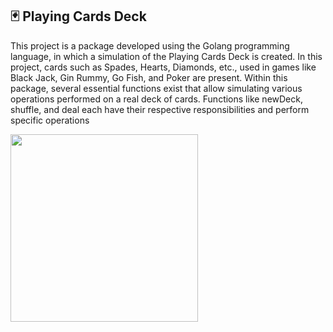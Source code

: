 <h2>🃏 Playing Cards Deck</h2>

This project is a package developed using the Golang programming language, in which a simulation of the Playing Cards Deck is created. In this project, cards such as Spades, Hearts, Diamonds, etc., used in games like Black Jack, Gin Rummy, Go Fish, and Poker are present. Within this package, several essential functions exist that allow simulating various operations performed on a real deck of cards. Functions like newDeck, shuffle, and deal each have their respective responsibilities and perform specific operations

<image src="https://images.ctfassets.net/sm166qdr1jca/2B0MXRrvv3ToeRH38QbhKg/5d52594452841f338feba538e8ab5c1f/Website_Red_Riderback.jpg" style="width:300;" />

